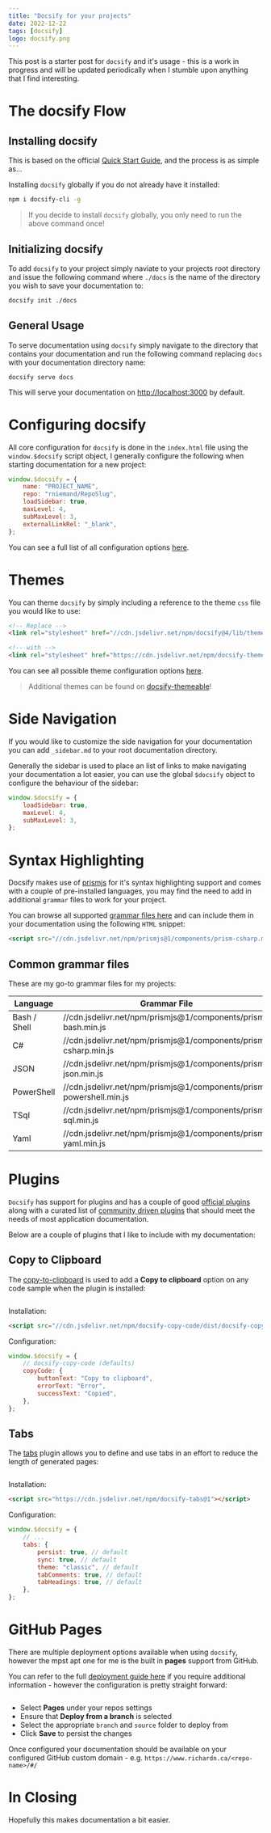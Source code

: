 ```yaml
---
title: "Docsify for your projects"
date: 2022-12-22
tags: [docsify]
logo: docsify.png
---
```


This post is a starter post for `docsify` and it's usage - this is a work in progress and will be updated periodically when I stumble upon anything that I find interesting.

# The docsify Flow

## Installing docsify

This is based on the official [Quick Start Guide](https://docsify.js.org/#/quickstart), and the process is as simple as...

Installing `docsify` globally if you do not already have it installed:

```bash
npm i docsify-cli -g
```

> If you decide to install `docsify` globally, you only need to run the above command once!

## Initializing docsify

To add `docsify` to your project simply naviate to your projects root directory and issue the following command where `./docs` is the name of the directory you wish to save your documentation to:

```bash
docsify init ./docs
```

## General Usage

To serve documentation using `docsify` simply navigate to the directory that contains your documentation and run the following command replacing `docs` with your documentation directory name:

```shell
docsify serve docs
```

This will serve your documentation on [http://localhost:3000](http://localhost:3000) by default.

# Configuring docsify

All core configuration for `docsify` is done in the `index.html` file using the `window.$docsify` script object, I generally configure the following when starting documentation for a new project:

```js
window.$docsify = {
	name: "PROJECT_NAME",
	repo: "rniemand/RepoSlug",
	loadSidebar: true,
	maxLevel: 4,
	subMaxLevel: 3,
	externalLinkRel: "_blank",
};
```

You can see a full list of all configuration options [here](https://docsify.js.org/#/configuration).

# Themes

You can theme `docsify` by simply including a reference to the theme `css` file you would like to use:

```html
<!-- Replace -->
<link rel="stylesheet" href="//cdn.jsdelivr.net/npm/docsify@4/lib/themes/vue.css" />

<!-- with -->
<link rel="stylesheet" href="https://cdn.jsdelivr.net/npm/docsify-themeable@0/dist/css/theme-simple-dark.css" />
```

You can see all possible theme configuration options [here](https://docsify.js.org/#/themes).

> Additional themes can be found on [docsify-themeable](https://jhildenbiddle.github.io/docsify-themeable/#/)!

# Side Navigation

If you would like to customize the side navigation for your documentation you can add `_sidebar.md` to your root documentation directory.

Generally the sidebar is used to place an list of links to make navigating your documentation a lot easier, you can use the global `$docsify` object to configure the behaviour of the sidebar:

```js
window.$docsify = {
	loadSidebar: true,
	maxLevel: 4,
	subMaxLevel: 3,
};
```

# Syntax Highlighting

Docsify makes use of [prismjs](https://prismjs.com/) for it's syntax highlighting support and comes with a couple of pre-installed languages, you may find the need to add in additional `grammar` files to work for your project.

You can browse all supported [grammar files here](https://cdn.jsdelivr.net/npm/prismjs@1/components/) and can include them in your documentation using the following `HTML` snippet:

```html
<script src="//cdn.jsdelivr.net/npm/prismjs@1/components/prism-csharp.min.js"></script>
```

## Common grammar files

These are my go-to grammar files for my projects:

| Language     | Grammar File                                                        |
| ------------ | ------------------------------------------------------------------- |
| Bash / Shell | //cdn.jsdelivr.net/npm/prismjs@1/components/prism-bash.min.js       |
| C#           | //cdn.jsdelivr.net/npm/prismjs@1/components/prism-csharp.min.js     |
| JSON         | //cdn.jsdelivr.net/npm/prismjs@1/components/prism-json.min.js       |
| PowerShell   | //cdn.jsdelivr.net/npm/prismjs@1/components/prism-powershell.min.js |
| TSql         | //cdn.jsdelivr.net/npm/prismjs@1/components/prism-sql.min.js        |
| Yaml         | //cdn.jsdelivr.net/npm/prismjs@1/components/prism-yaml.min.js       |

# Plugins

`Docsify` has support for plugins and has a couple of good [official plugins](https://docsify.js.org/#/awesome?id=plugins) along with a curated list of [community driven plugins](https://docsify.js.org/#/awesome?id=plugins) that should meet the needs of most application documentation.

Below are a couple of plugins that I like to include with my documentation:

## Copy to Clipboard

The [copy-to-clipboard](https://docsify.js.org/#/plugins?id=copy-to-clipboard) is used to add a **Copy to clipboard** option on any code sample when the plugin is installed:

<img src="./002.png" alt="" />

Installation:

```html
<script src="//cdn.jsdelivr.net/npm/docsify-copy-code/dist/docsify-copy-code.min.js"></script>
```

Configuration:

```js
window.$docsify = {
	// docsify-copy-code (defaults)
	copyCode: {
		buttonText: "Copy to clipboard",
		errorText: "Error",
		successText: "Copied",
	},
};
```

## Tabs

The [tabs](https://docsify.js.org/#/plugins?id=tabs) plugin allows you to define and use tabs in an effort to reduce the length of generated pages:

<img src="./001.png" alt="" />

Installation:

```html
<script src="https://cdn.jsdelivr.net/npm/docsify-tabs@1"></script>
```

Configuration:

```js
window.$docsify = {
	// ...
	tabs: {
		persist: true, // default
		sync: true, // default
		theme: "classic", // default
		tabComments: true, // default
		tabHeadings: true, // default
	},
};
```

# GitHub Pages

There are multiple deployment options available when using `docsify`, however the mpst apt one for me is the built in **pages** support from GitHub.

You can refer to the full [deployment guide here](https://docsify.js.org/#/deploy?id=github-pages) if you require additional information - however the configuration is pretty straight forward:

<img src="./003.png" alt="" />

- Select **Pages** under your repos settings
- Ensure that **Deploy from a branch** is selected
- Select the appropriate `branch` and `source` folder to deploy from
- Click **Save** to persist the changes

Once configured your documentation should be available on your configured GitHub custom domain - e.g. `https://www.richardn.ca/<repo-name>/#/`

# In Closing

Hopefully this makes documentation a bit easier.
